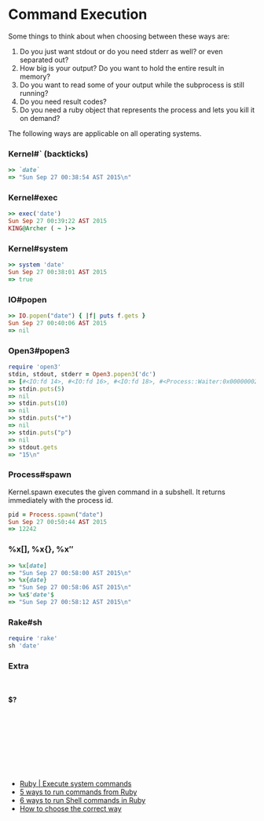 # Command Execution

Some things to think about when choosing between these ways are:
1. Do you just want stdout or do you need stderr as well? or even separated out?
2. How big is your output? Do you want to hold the entire result in memory?
3. Do you want to read some of your output while the subprocess is still running?
4. Do you need result codes?
5. Do you need a ruby object that represents the process and lets you kill it on demand?


The following ways are applicable on all operating systems. 


### Kernel#` (backticks)
```ruby
>> `date`
=> "Sun Sep 27 00:38:54 AST 2015\n"
```

### Kernel#exec
```ruby
>> exec('date')
Sun Sep 27 00:39:22 AST 2015
KING@Archer ( ~ )-> 
```

### Kernel#system
```ruby
>> system 'date'
Sun Sep 27 00:38:01 AST 2015
=> true
```


### IO#popen
```ruby
>> IO.popen("date") { |f| puts f.gets }
Sun Sep 27 00:40:06 AST 2015
=> nil
```


### Open3#popen3
```ruby
require 'open3'
stdin, stdout, stderr = Open3.popen3('dc') 
=> [#<IO:fd 14>, #<IO:fd 16>, #<IO:fd 18>, #<Process::Waiter:0x00000002f68bd0 sleep>]
>> stdin.puts(5)
=> nil
>> stdin.puts(10)
=> nil
>> stdin.puts("+")
=> nil
>> stdin.puts("p")
=> nil
>> stdout.gets
=> "15\n"
```


### Process#spawn
Kernel.spawn executes the given command in a subshell. It returns immediately with the process id.
```ruby
pid = Process.spawn("date")
Sun Sep 27 00:50:44 AST 2015
=> 12242
```

### %x[], %x{}, %x$''$ 

```ruby
>> %x[date]
=> "Sun Sep 27 00:58:00 AST 2015\n"
>> %x{date}
=> "Sun Sep 27 00:58:06 AST 2015\n"
>> %x$'date'$
=> "Sun Sep 27 00:58:12 AST 2015\n"
```

### Rake#sh
```ruby
require 'rake'
sh 'date'
```



### Extra
```ruby



```

#### $?
```ruby



```




















<br><br><br>
---
- [Ruby | Execute system commands](http://king-sabri.net/?p=2553)
- [5 ways to run commands from Ruby](http://mentalized.net/journal/2010/03/08/5-ways-to-run-commands-from-ruby/)
- [6 ways to run Shell commands in Ruby](http://tech.natemurray.com/2007/03/ruby-shell-commands.html)
- [How to choose the correct way](http://stackoverflow.com/a/4413/967283) 